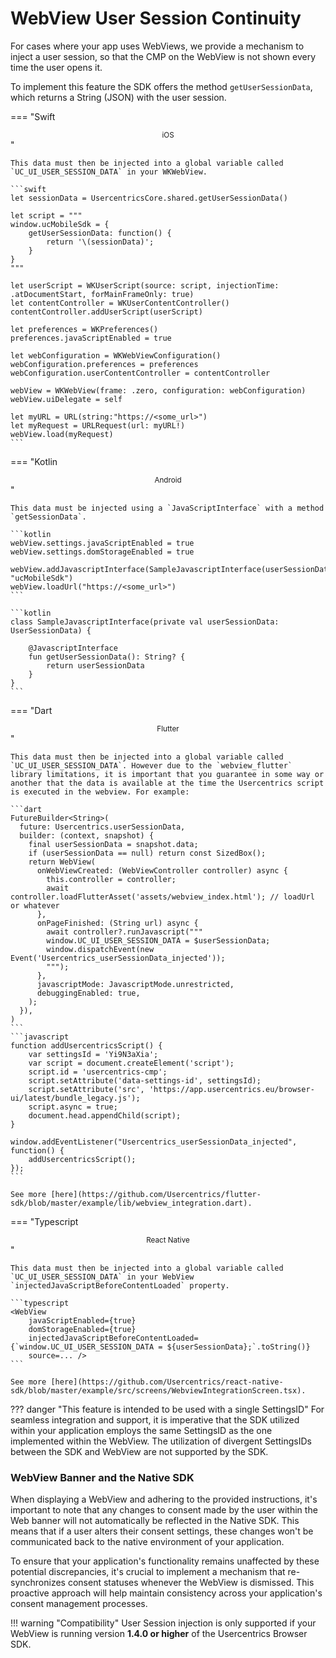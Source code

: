 # WebView User Session Continuity

For cases where your app uses WebViews, we provide a mechanism to inject a user session, so that the CMP on the WebView is not shown every time the user opens it.

To implement this feature the SDK offers the method `getUserSessionData`, which returns a String (JSON) with the user session.

=== "Swift<center><sub>iOS</sub></center>"

    This data must then be injected into a global variable called `UC_UI_USER_SESSION_DATA` in your WKWebView. 
         
    ```swift
    let sessionData = UsercentricsCore.shared.getUserSessionData()
    
    let script = """
    window.ucMobileSdk = {
        getUserSessionData: function() {
            return '\(sessionData)';
        }
    }
    """

    let userScript = WKUserScript(source: script, injectionTime: .atDocumentStart, forMainFrameOnly: true)
    let contentController = WKUserContentController()
    contentController.addUserScript(userScript)
    
    let preferences = WKPreferences()
    preferences.javaScriptEnabled = true
    
    let webConfiguration = WKWebViewConfiguration()
    webConfiguration.preferences = preferences
    webConfiguration.userContentController = contentController
    
    webView = WKWebView(frame: .zero, configuration: webConfiguration)
    webView.uiDelegate = self
    
    let myURL = URL(string:"https://<some_url>")
    let myRequest = URLRequest(url: myURL!)
    webView.load(myRequest)
    ```

=== "Kotlin<center><sub>Android</sub></center>"

    This data must be injected using a `JavaScriptInterface` with a method `getSessionData`.
    
    ```kotlin
    webView.settings.javaScriptEnabled = true
    webView.settings.domStorageEnabled = true
    
    webView.addJavascriptInterface(SampleJavascriptInterface(userSessionData), "ucMobileSdk")
    webView.loadUrl("https://<some_url>")
    ```
    
    ```kotlin
    class SampleJavascriptInterface(private val userSessionData: UserSessionData) {
    
        @JavascriptInterface
        fun getUserSessionData(): String? {
            return userSessionData
        }
    }
    ```

=== "Dart<center><sub>Flutter</sub></center>"

    This data must then be injected into a global variable called `UC_UI_USER_SESSION_DATA`. However due to the `webview_flutter` library limitations, it is important that you guarantee in some way or another that the data is available at the time the Usercentrics script is executed in the webview. For example:

    ```dart
    FutureBuilder<String>(
      future: Usercentrics.userSessionData,
      builder: (context, snapshot) {
        final userSessionData = snapshot.data;
        if (userSessionData == null) return const SizedBox();
        return WebView(
          onWebViewCreated: (WebViewController controller) async {
            this.controller = controller;
            await controller.loadFlutterAsset('assets/webview_index.html'); // loadUrl or whatever
          },
          onPageFinished: (String url) async {
            await controller?.runJavascript("""
            window.UC_UI_USER_SESSION_DATA = $userSessionData;
            window.dispatchEvent(new Event('Usercentrics_userSessionData_injected'));
            """);
          },
          javascriptMode: JavascriptMode.unrestricted,
          debuggingEnabled: true,
        );
      }),
    )
    ```
    ```javascript
    function addUsercentricsScript() {
        var settingsId = 'Yi9N3aXia';
        var script = document.createElement('script');
        script.id = 'usercentrics-cmp';
        script.setAttribute('data-settings-id', settingsId);
        script.setAttribute('src', 'https://app.usercentrics.eu/browser-ui/latest/bundle_legacy.js');
        script.async = true;
        document.head.appendChild(script);
    }
    
    window.addEventListener("Usercentrics_userSessionData_injected", function() {
        addUsercentricsScript();
    });
    ```

    See more [here](https://github.com/Usercentrics/flutter-sdk/blob/master/example/lib/webview_integration.dart).

=== "Typescript<center><sub>React Native</sub></center>"

    This data must then be injected into a global variable called `UC_UI_USER_SESSION_DATA` in your WebView `injectedJavaScriptBeforeContentLoaded` property. 

    ```typescript
    <WebView
        javaScriptEnabled={true}
        domStorageEnabled={true}
        injectedJavaScriptBeforeContentLoaded={`window.UC_UI_USER_SESSION_DATA = ${userSessionData};`.toString()}
        source=... />
    ```

    See more [here](https://github.com/Usercentrics/react-native-sdk/blob/master/example/src/screens/WebviewIntegrationScreen.tsx).


??? danger "This feature is intended to be used with a single SettingsID"
    For seamless integration and support, it is imperative that the SDK utilized within your application employs the same SettingsID as the one implemented within the WebView.
    The utilization of divergent SettingsIDs between the SDK and WebView are not supported by the SDK.


### WebView Banner and the Native SDK

When displaying a WebView and adhering to the provided instructions, it's important to note that any changes to consent made by the user within the Web banner will not automatically be reflected in the Native SDK.
This means that if a user alters their consent settings, these changes won't be communicated back to the native environment of your application.

To ensure that your application's functionality remains unaffected by these potential discrepancies, it's crucial to implement a mechanism that re-synchronizes consent statuses whenever the WebView is dismissed.
This proactive approach will help maintain consistency across your application's consent management processes.


!!! warning "Compatibility"
    User Session injection is only supported if your WebView is running version **1.4.0 or higher** of the Usercentrics Browser SDK.
